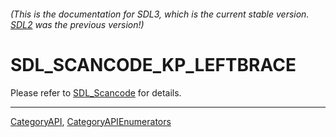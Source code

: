 ###### (This is the documentation for SDL3, which is the current stable version. [SDL2](https://wiki.libsdl.org/SDL2/) was the previous version!)
# SDL_SCANCODE_KP_LEFTBRACE

Please refer to [SDL_Scancode](SDL_Scancode) for details.

----
[CategoryAPI](CategoryAPI), [CategoryAPIEnumerators](CategoryAPIEnumerators)

